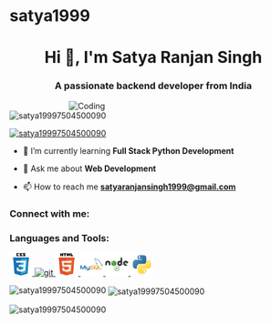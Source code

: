 # satya1999
<h1 align="center">Hi 👋, I'm Satya Ranjan Singh</h1>
<h3 align="center">A passionate backend developer from India</h3>
<img align="right" alt="Coding" width="400" src="https://www.google.com/imgres?q=python%20gif%20animation&imgurl=https%3A%2F%2Fcdn.dribbble.com%2Fusers%2F926537%2Fscreenshots%2F4502924%2Fpython-2.gif&imgrefurl=https%3A%2F%2Fdribbble.com%2Fshots%2F4502924-Python-developer-animation&docid=rKHEQCuIluLUiM&tbnid=XialIsv7hGa1mM&vet=12ahUKEwi-kqCXo-KHAxV5yDgGHcDVKs4QM3oECFcQAA..i&w=800&h=600&hcb=2&ved=2ahUKEwi-kqCXo-KHAxV5yDgGHcDVKs4QM3oECFcQAA">

<p align="left"> <img src="https://komarev.com/ghpvc/?username=satya19997504500090&label=Profile%20views&color=0e75b6&style=flat" alt="satya19997504500090" /> </p>

<p align="left"> <a href="https://github.com/ryo-ma/github-profile-trophy"><img src="https://github-profile-trophy.vercel.app/?username=satya19997504500090" alt="satya19997504500090" /></a> </p>

- 🌱 I’m currently learning **Full Stack Python Development**

- 💬 Ask me about **Web Development**

- 📫 How to reach me **satyaranjansingh1999@gmail.com**

<h3 align="left">Connect with me:</h3>
<p align="left">
</p>

<h3 align="left">Languages and Tools:</h3>
<p align="left"> <a href="https://www.w3schools.com/css/" target="_blank" rel="noreferrer"> <img src="https://raw.githubusercontent.com/devicons/devicon/master/icons/css3/css3-original-wordmark.svg" alt="css3" width="40" height="40"/> </a> <a href="https://git-scm.com/" target="_blank" rel="noreferrer"> <img src="https://www.vectorlogo.zone/logos/git-scm/git-scm-icon.svg" alt="git" width="40" height="40"/> </a> <a href="https://www.w3.org/html/" target="_blank" rel="noreferrer"> <img src="https://raw.githubusercontent.com/devicons/devicon/master/icons/html5/html5-original-wordmark.svg" alt="html5" width="40" height="40"/> </a> <a href="https://www.mysql.com/" target="_blank" rel="noreferrer"> <img src="https://raw.githubusercontent.com/devicons/devicon/master/icons/mysql/mysql-original-wordmark.svg" alt="mysql" width="40" height="40"/> </a> <a href="https://nodejs.org" target="_blank" rel="noreferrer"> <img src="https://raw.githubusercontent.com/devicons/devicon/master/icons/nodejs/nodejs-original-wordmark.svg" alt="nodejs" width="40" height="40"/> </a> <a href="https://www.python.org" target="_blank" rel="noreferrer"> <img src="https://raw.githubusercontent.com/devicons/devicon/master/icons/python/python-original.svg" alt="python" width="40" height="40"/> </a> </p>

<p><img align="left" src="https://github-readme-stats.vercel.app/api/top-langs?username=satya19997504500090&show_icons=true&locale=en&layout=compact" alt="satya19997504500090" /></p>

<p>&nbsp;<img align="center" src="https://github-readme-stats.vercel.app/api?username=satya19997504500090&show_icons=true&locale=en" alt="satya19997504500090" /></p>

<p><img align="center" src="https://github-readme-streak-stats.herokuapp.com/?user=satya19997504500090&" alt="satya19997504500090" /></p>
